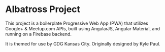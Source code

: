 # Albatross Project

This project is a boilerplate Progressive Web App (PWA) that utilizes Google+ & Meetup.com APIs, built using AngularJS, Angular Material, and running on a Firebase backend.

It is themed for use by GDG Kansas City. Originally designed by Kyle Paul.

